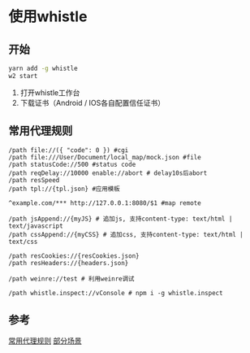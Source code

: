 # 使用whistle

## 开始

```bash
yarn add -g whistle
w2 start
```

1. 打开whistle工作台
2. 下载证书（Android / IOS各自配置信任证书）

## 常用代理规则

```shell
/path file://({ "code": 0 }) #cgi
/path file:///User/Document/local_map/mock.json #file
/path statusCode://500 #status code
/path reqDelay://10000 enable://abort # delay10s后abort
/path resSpeed
/path tpl://{tpl.json} #应用模板

^example.com/*** http://127.0.0.1:8080/$1 #map remote

/path jsAppend://{myJS} # 追加js, 支持content-type: text/html | text/javascript
/path cssAppend://{myCSS} # 追加css, 支持content-type: text/html | text/css

/path resCookies://{resCookies.json}
/path resHeaders://{headers.json}

/path weinre://test # 利用weinre调试

/path whistle.inspect://vConsole # npm i -g whistle.inspect
```

## 参考

[常用代理规则](https://www.cnblogs.com/kaiye/p/10137592.html)
[部分场景](https://www.jianshu.com/p/b84fe01c721b)
